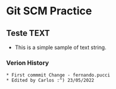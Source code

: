 # Git SCM Practice


## Teste TEXT

- This is a simple sample of text string.


###  Verion History

	* First commmit Change - fernando.pucci
	* Edited by Carlos :^) 23/05/2022
